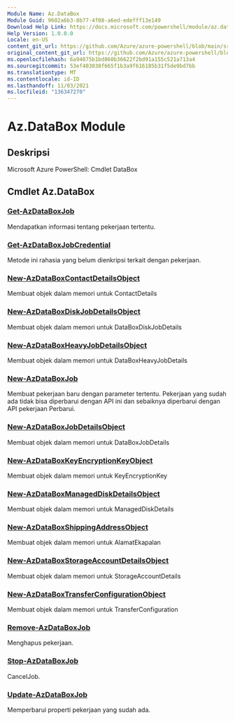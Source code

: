 ```yaml
---
Module Name: Az.DataBox
Module Guid: 9602a6b3-8b77-4f08-a6ed-edefff13e149
Download Help Link: https://docs.microsoft.com/powershell/module/az.databox
Help Version: 1.0.0.0
Locale: en-US
content_git_url: https://github.com/Azure/azure-powershell/blob/main/src/DataBox/help/Az.DataBox.md
original_content_git_url: https://github.com/Azure/azure-powershell/blob/main/src/DataBox/help/Az.DataBox.md
ms.openlocfilehash: 6a94075b1bd860b36622f2bd91a155c521a713a4
ms.sourcegitcommit: 53ef403038f665f1b3a9f616185b31f5de9bd7bb
ms.translationtype: MT
ms.contentlocale: id-ID
ms.lasthandoff: 11/03/2021
ms.locfileid: "136347270"
---
```

# Az.DataBox Module
## Deskripsi
Microsoft Azure PowerShell: Cmdlet DataBox

## Cmdlet Az.DataBox
### [Get-AzDataBoxJob](Get-AzDataBoxJob.md)
Mendapatkan informasi tentang pekerjaan tertentu.

### [Get-AzDataBoxJobCredential](Get-AzDataBoxJobCredential.md)
Metode ini rahasia yang belum dienkripsi terkait dengan pekerjaan.

### [New-AzDataBoxContactDetailsObject](New-AzDataBoxContactDetailsObject.md)
Membuat objek dalam memori untuk ContactDetails

### [New-AzDataBoxDiskJobDetailsObject](New-AzDataBoxDiskJobDetailsObject.md)
Membuat objek dalam memori untuk DataBoxDiskJobDetails

### [New-AzDataBoxHeavyJobDetailsObject](New-AzDataBoxHeavyJobDetailsObject.md)
Membuat objek dalam memori untuk DataBoxHeavyJobDetails

### [New-AzDataBoxJob](New-AzDataBoxJob.md)
Membuat pekerjaan baru dengan parameter tertentu.
Pekerjaan yang sudah ada tidak bisa diperbarui dengan API ini dan sebaiknya diperbarui dengan API pekerjaan Perbarui.

### [New-AzDataBoxJobDetailsObject](New-AzDataBoxJobDetailsObject.md)
Membuat objek dalam memori untuk DataBoxJobDetails

### [New-AzDataBoxKeyEncryptionKeyObject](New-AzDataBoxKeyEncryptionKeyObject.md)
Membuat objek dalam memori untuk KeyEncryptionKey

### [New-AzDataBoxManagedDiskDetailsObject](New-AzDataBoxManagedDiskDetailsObject.md)
Membuat objek dalam memori untuk ManagedDiskDetails

### [New-AzDataBoxShippingAddressObject](New-AzDataBoxShippingAddressObject.md)
Membuat objek dalam memori untuk AlamatEkapalan

### [New-AzDataBoxStorageAccountDetailsObject](New-AzDataBoxStorageAccountDetailsObject.md)
Membuat objek dalam memori untuk StorageAccountDetails

### [New-AzDataBoxTransferConfigurationObject](New-AzDataBoxTransferConfigurationObject.md)
Membuat objek dalam memori untuk TransferConfiguration

### [Remove-AzDataBoxJob](Remove-AzDataBoxJob.md)
Menghapus pekerjaan.

### [Stop-AzDataBoxJob](Stop-AzDataBoxJob.md)
CancelJob.

### [Update-AzDataBoxJob](Update-AzDataBoxJob.md)
Memperbarui properti pekerjaan yang sudah ada.

